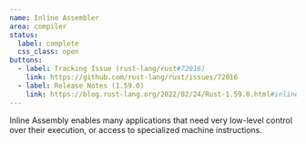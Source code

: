 ```yaml
---
name: Inline Assembler
area: compiler
status: 
  label: complete
  css_class: open
buttons:
  - label: Tracking Issue (rust-lang/rust#72016)
    link: https://github.com/rust-lang/rust/issues/72016
  - label: Release Notes (1.59.0)
    link: https://blog.rust-lang.org/2022/02/24/Rust-1.59.0.html#inline-assembly
---
```

Inline Assembly enables many applications that need very low-level control over their execution, 
or access to specialized machine instructions.

